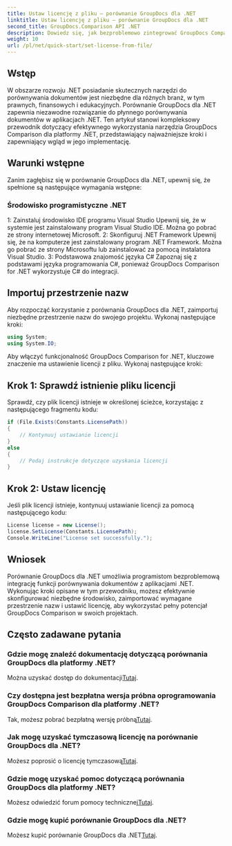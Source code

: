 ```yaml
---
title: Ustaw licencję z pliku — porównanie GroupDocs dla .NET
linktitle: Ustaw licencję z pliku — porównanie GroupDocs dla .NET
second_title: GroupDocs.Comparison API .NET
description: Dowiedz się, jak bezproblemowo zintegrować GroupDocs Comparison for .NET ze swoimi aplikacjami. Konfiguruj, importuj przestrzenie nazw i porównuj dokumenty bez wysiłku.
weight: 10
url: /pl/net/quick-start/set-license-from-file/
---
```

## Wstęp
W obszarze rozwoju .NET posiadanie skutecznych narzędzi do porównywania dokumentów jest niezbędne dla różnych branż, w tym prawnych, finansowych i edukacyjnych. Porównanie GroupDocs dla .NET zapewnia niezawodne rozwiązanie do płynnego porównywania dokumentów w aplikacjach .NET. Ten artykuł stanowi kompleksowy przewodnik dotyczący efektywnego wykorzystania narzędzia GroupDocs Comparison dla platformy .NET, przedstawiający najważniejsze kroki i zapewniający wgląd w jego implementację.
## Warunki wstępne
Zanim zagłębisz się w porównanie GroupDocs dla .NET, upewnij się, że spełnione są następujące wymagania wstępne:
### Środowisko programistyczne .NET
1: Zainstaluj środowisko IDE programu Visual Studio
Upewnij się, że w systemie jest zainstalowany program Visual Studio IDE. Można go pobrać ze strony internetowej Microsoft.
2: Skonfiguruj .NET Framework
Upewnij się, że na komputerze jest zainstalowany program .NET Framework. Można go pobrać ze strony Microsoftu lub zainstalować za pomocą instalatora Visual Studio.
3: Podstawowa znajomość języka C#
Zapoznaj się z podstawami języka programowania C#, ponieważ GroupDocs Comparison for .NET wykorzystuje C# do integracji.

## Importuj przestrzenie nazw
Aby rozpocząć korzystanie z porównania GroupDocs dla .NET, zaimportuj niezbędne przestrzenie nazw do swojego projektu. Wykonaj następujące kroki:
```csharp
using System;
using System.IO;
```

Aby włączyć funkcjonalność GroupDocs Comparison for .NET, kluczowe znaczenie ma ustawienie licencji z pliku. Wykonaj następujące kroki:
## Krok 1: Sprawdź istnienie pliku licencji
Sprawdź, czy plik licencji istnieje w określonej ścieżce, korzystając z następującego fragmentu kodu:
```csharp
if (File.Exists(Constants.LicensePath))
{
    // Kontynuuj ustawianie licencji
}
else
{
    // Podaj instrukcje dotyczące uzyskania licencji
}
```
## Krok 2: Ustaw licencję
Jeśli plik licencji istnieje, kontynuuj ustawianie licencji za pomocą następującego kodu:
```csharp
License license = new License();
license.SetLicense(Constants.LicensePath);
Console.WriteLine("License set successfully.");
```

## Wniosek
Porównanie GroupDocs dla .NET umożliwia programistom bezproblemową integrację funkcji porównywania dokumentów z aplikacjami .NET. Wykonując kroki opisane w tym przewodniku, możesz efektywnie skonfigurować niezbędne środowisko, zaimportować wymagane przestrzenie nazw i ustawić licencję, aby wykorzystać pełny potencjał GroupDocs Comparison w swoich projektach.
## Często zadawane pytania
### Gdzie mogę znaleźć dokumentację dotyczącą porównania GroupDocs dla platformy .NET?
 Można uzyskać dostęp do dokumentacji[Tutaj](https://tutorials.groupdocs.com/comparison/net/).
### Czy dostępna jest bezpłatna wersja próbna oprogramowania GroupDocs Comparison dla platformy .NET?
 Tak, możesz pobrać bezpłatną wersję próbną[Tutaj](https://releases.groupdocs.com/).
### Jak mogę uzyskać tymczasową licencję na porównanie GroupDocs dla .NET?
 Możesz poprosić o licencję tymczasową[Tutaj](https://purchase.groupdocs.com/temporary-license/).
### Gdzie mogę uzyskać pomoc dotyczącą porównania GroupDocs dla platformy .NET?
 Możesz odwiedzić forum pomocy technicznej[Tutaj](https://forum.groupdocs.com/c/comparison/12).
### Gdzie mogę kupić porównanie GroupDocs dla .NET?
 Możesz kupić porównanie GroupDocs dla .NET[Tutaj](https://purchase.groupdocs.com/buy).